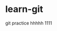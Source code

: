 <!--
 * @Description: 
 * @Version: 2.0
 * @Autor: ZhengYun
 * @Date: 2020-09-25 09:18:30
 * @LastEditTime: 2020-09-25 09:49:52
-->
# learn-git
git practice
hhhhh
1111